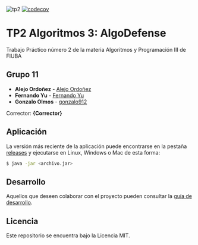 ![tp2](https://github.com/EzequielLassalle/Tp2---Algo3/actions/workflows/build.yml/badge.svg) [![codecov](https://codecov.io/gh/EzequielLassalle/Tp2---Algo3/branch/VersionPosta/graph/badge.svg)](https://codecov.io/gh/EzequielLassalle/Tp2---Algo3)

# TP2 Algoritmos 3: AlgoDefense

Trabajo Práctico número 2 de la materia Algoritmos y Programación III de FIUBA

## Grupo 11

* **Alejo Ordoñez** - [Alejo Ordoñez](https://github.com/alejoordonez02)
* **Fernando Yu** - [Fernando Yu](https://github.com/FernandoYu)
* **Gonzalo Olmos** - [gonzalo912](https://github.com/gonzalo912)


Corrector: **{Corrector}**

## Aplicación

La versión más reciente de la aplicación puede encontrarse en la pestaña [releases](https://github.com/fiuba/algo3_proyecto_base_tp2/releases/latest) y ejecutarse en Linux, Windows o Mac de esta forma:

```bash
$ java -jar <archivo.jar>
```

## Desarrollo

Aquellos que deseen colaborar con el proyecto pueden consultar la [guía de desarrollo](./docs/Desarrollo.md).

## Licencia

Este repositorio se encuentra bajo la Licencia MIT.
